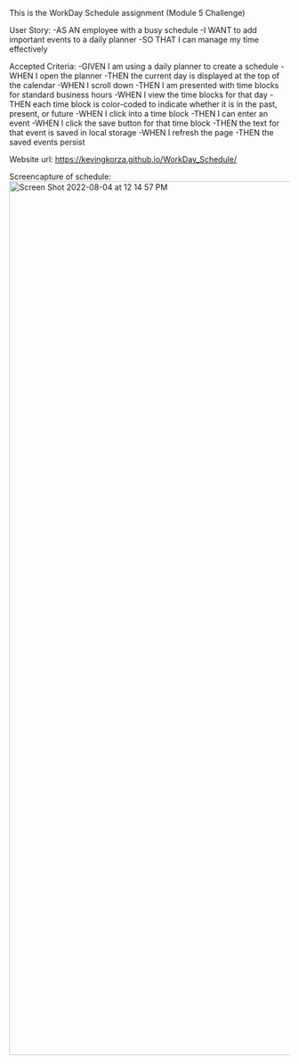 This is the WorkDay Schedule assignment (Module 5 Challenge)

User Story:
-AS AN employee with a busy schedule
-I WANT to add important events to a daily planner
-SO THAT I can manage my time effectively


Accepted Criteria:
-GIVEN I am using a daily planner to create a schedule
-WHEN I open the planner
-THEN the current day is displayed at the top of the calendar
-WHEN I scroll down
-THEN I am presented with time blocks for standard business hours
-WHEN I view the time blocks for that day
-THEN each time block is color-coded to indicate whether it is in the past, present, or future
-WHEN I click into a time block
-THEN I can enter an event
-WHEN I click the save button for that time block
-THEN the text for that event is saved in local storage
-WHEN I refresh the page
-THEN the saved events persist



Website url: https://kevingkorza.github.io/WorkDay_Schedule/


Screencapture of schedule: 
<img width="1569" alt="Screen Shot 2022-08-04 at 12 14 57 PM" src="https://user-images.githubusercontent.com/107637260/182918312-1931af2f-e5c8-4667-9bbf-c793ebb8fcc0.png">



